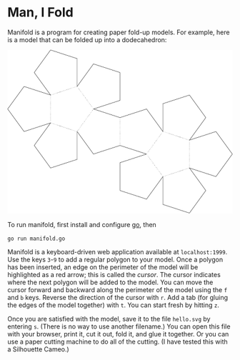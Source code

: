 # Man, I Fold

Manifold is a program for creating paper fold-up models.  For example,
here is a model that can be folded up into a dodecahedron:

![Dodecahedron](dodecahedron.png)

To run manifold, first install and configure [go](http://golang.org/),
then

    go run manifold.go

Manifold is a keyboard-driven web application available at
`localhost:1999`.  Use the keys `3`-`9` to add a regular polygon to
your model.  Once a polygon has been inserted, an edge on the
perimeter of the model will be highlighted as a red arrow; this is
called the *cursor*.  The cursor indicates where the next polygon will
be added to the model.  You can move the cursor forward and backward
along the perimeter of the model using the `f` and `b` keys.  Reverse
the direction of the cursor with `r`.  Add a tab (for gluing the edges
of the model together) with `t`.  You can start fresh by hitting `z`.

Once you are satisfied with the model, save it to the file `hello.svg`
by entering `s`.  (There is no way to use another filename.)  You can
open this file with your browser, print it, cut it out, fold it, and
glue it together.  Or you can use a paper cutting machine to do all of
the cutting.  (I have tested this with a Silhouette Cameo.)


